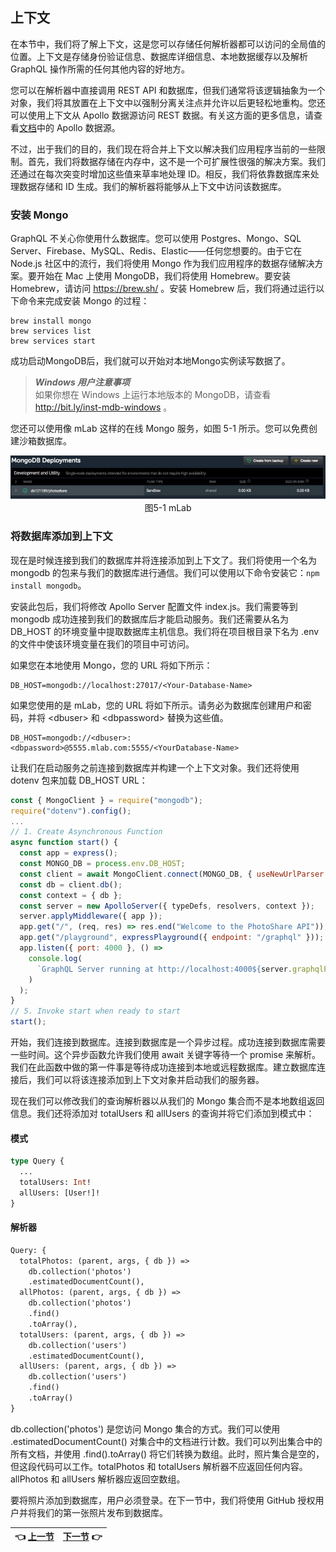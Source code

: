 ## 上下文

在本节中，我们将了解上下文，这是您可以存储任何解析器都可以访问的全局值的位置。上下文是存储身份验证信息、数据库详细信息、本地数据缓存以及解析 GraphQL 操作所需的任何其他内容的好地方。

您可以在解析器中直接调用 REST API 和数据库，但我们通常将该逻辑抽象为一个对象，我们将其放置在上下文中以强制分离关注点并允许以后更轻松地重构。您还可以使用上下文从 Apollo 数据源访问 REST 数据。有关这方面的更多信息，请查看[文档](http://bit.ly/2vac9ZC)中的 Apollo 数据源。

不过，出于我们的目的，我们现在将合并上下文以解决我们应用程序当前的一些限制。首先，我们将数据存储在内存中，这不是一个可扩展性很强的解决方案。我们还通过在每次突变时增加这些值来草率地处理 ID。相反，我们将依靠数据库来处理数据存储和 ID 生成。我们的解析器将能够从上下文中访问该数据库。

### 安装 Mongo

GraphQL 不关心你使用什么数据库。您可以使用 Postgres、Mongo、SQL Server、Firebase、MySQL、Redis、Elastic——任何您想要的。由于它在 Node.js 社区中的流行，我们将使用 Mongo 作为我们应用程序的数据存储解决方案。要开始在 Mac 上使用 MongoDB，我们将使用 Homebrew。要安装 Homebrew，请访问 https://brew.sh/ 。安装 Homebrew 后，我们将通过运行以下命令来完成安装 Mongo 的过程：

```
brew install mongo
brew services list
brew services start
```

成功启动MongoDB后，我们就可以开始对本地Mongo实例读写数据了。

> _**Windows 用户注意事项**_  
> 如果你想在 Windows 上运行本地版本的 MongoDB，请查看 http://bit.ly/inst-mdb-windows 。

您还可以使用像 mLab 这样的在线 Mongo 服务，如图 5-1 所示。您可以免费创建沙箱数据库。

<p align="center">
  <img src="Image/5-1.png"><br>
  图5-1 mLab<br>
</p>

### 将数据库添加到上下文

现在是时候连接到我们的数据库并将连接添加到上下文了。我们将使用一个名为 mongodb 的包来与我们的数据库进行通信。我们可以使用以下命令安装它：```npm install mongodb```。

安装此包后，我们将修改 Apollo Server 配置文件 index.js。我们需要等到 mongodb 成功连接到我们的数据库后才能启动服务。我们还需要从名为 DB_HOST 的环境变量中提取数据库主机信息。我们将在项目根目录下名为 .env 的文件中使该环境变量在我们的项目中可访问。

如果您在本地使用 Mongo，您的 URL 将如下所示：

```
DB_HOST=mongodb://localhost:27017/<Your-Database-Name>
```

如果您使用的是 mLab，您的 URL 将如下所示。请务必为数据库创建用户和密码，并将 \<dbuser> 和 \<dbpassword> 替换为这些值。

```
DB_HOST=mongodb://<dbuser>:<dbpassword>@5555.mlab.com:5555/<YourDatabase-Name>
```

让我们在启动服务之前连接到数据库并构建一个上下文对象。我们还将使用 dotenv 包来加载 DB_HOST URL：

``` javascript
const { MongoClient } = require("mongodb");
require("dotenv").config();
...
// 1. Create Asynchronous Function
async function start() {
  const app = express();
  const MONGO_DB = process.env.DB_HOST;
  const client = await MongoClient.connect(MONGO_DB, { useNewUrlParser: true });
  const db = client.db();
  const context = { db };
  const server = new ApolloServer({ typeDefs, resolvers, context });
  server.applyMiddleware({ app });
  app.get("/", (req, res) => res.end("Welcome to the PhotoShare API"));
  app.get("/playground", expressPlayground({ endpoint: "/graphql" }));
  app.listen({ port: 4000 }, () =>
    console.log(
      `GraphQL Server running at http://localhost:4000${server.graphqlPath}`
    )
  );
}
// 5. Invoke start when ready to start
start();
```

开始，我们连接到数据库。连接到数据库是一个异步过程。成功连接到数据库需要一些时间。这个异步函数允许我们使用 await 关键字等待一个 promise 来解析。我们在此函数中做的第一件事是等待成功连接到本地或远程数据库。建立数据库连接后，我们可以将该连接添加到上下文对象并启动我们的服务器。

现在我们可以修改我们的查询解析器以从我们的 Mongo 集合而不是本地数组返回信息。我们还将添加对 totalUsers 和 allUsers 的查询并将它们添加到模式中：

#### 模式

``` graphql
type Query {
  ...
  totalUsers: Int!
  allUsers: [User!]!
}
```

#### 解析器

``` graphql
Query: {
  totalPhotos: (parent, args, { db }) =>
    db.collection('photos')
    .estimatedDocumentCount(),
  allPhotos: (parent, args, { db }) =>
    db.collection('photos')
    .find()
    .toArray(),
  totalUsers: (parent, args, { db }) =>
    db.collection('users')
    .estimatedDocumentCount(),
  allUsers: (parent, args, { db }) =>
    db.collection('users')
    .find()
    .toArray()
}
```

db.collection('photos') 是您访问 Mongo 集合的方式。我们可以使用 .estimatedDocumentCount() 对集合中的文档进行计数。我们可以列出集合中的所有文档，并使用 .find().toArray() 将它们转换为数组。此时，照片集合是空的，但这段代码可以工作。totalPhotos 和 totalUsers 解析器不应返回任何内容。allPhotos 和 allUsers 解析器应返回空数组。

要将照片添加到数据库，用户必须登录。在下一节中，我们将使用 GitHub 授权用户并将我们的第一张照片发布到数据库。

| :point_left: [上一节](/ch05_03.md) | [下一节](/ch05_05.md) :point_right: |
| - | - |
